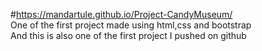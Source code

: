 #https://mandartule.github.io/Project-CandyMuseum/
<br>
One of the first project made using html,css and bootstrap
<br>
And this is also one of the first project I pushed on github
